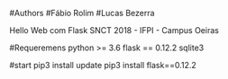 #Authors
#Fábio Rolim
#Lucas Bezerra

Hello Web com Flask 
SNCT 2018 - IFPI - Campus Oeiras

#Requeremens
python >= 3.6
flask == 0.12.2
sqlite3

#start
pip3 install update
pip3 install flask==0.12.2

